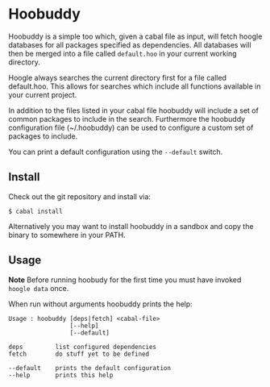
# Hoobuddy

Hoobuddy is a simple too which, given a cabal file as input, will fetch hoogle databases for all packages specified as dependencies.
All databases will then be merged into a file called `default.hoo` in your current working directory.

Hoogle always searches the current directory first for a file called default.hoo. This allows for searches which include all functions
available in your current project.

In addition to the files listed in your cabal file hoobuddy will include a set of common packages to include in the search. Furthermore
the hoobuddy configuration file (~/.hoobuddy) can be used to configure a custom set of packages to include.

You can print a default configuration using the `--default` switch.

## Install

Check out the git repository and install via:

    $ cabal install

Alternatively you may want to install hoobuddy in a sandbox and copy the binary to somewhere in your PATH.

## Usage

**Note** Before running hoobudy for the first time you must have invoked `hoogle data` once.

When run without arguments hoobuddy prints the help:

    Usage : hoobuddy [deps|fetch] <cabal-file>
                     [--help]
                     [--default]

    deps         list configured dependencies
    fetch        do stuff yet to be defined

    --default    prints the default configuration
    --help       prints this help
